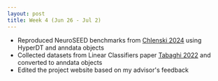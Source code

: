 ```yaml
---
layout: post
title: Week 4 (Jun 26 - Jul 2)
---
```


- Reproduced NeuroSEED benchmarks from [Chlenski 2024](https://arxiv.org/abs/2310.13841)
using HyperDT and anndata objects
- Collected datasets from Linear Classifiers paper [Tabaghi 2022](https://arxiv.org/pdf/2102.10204) and 
converted to anndata objects
- Edited the project website based on my advisor's feedback